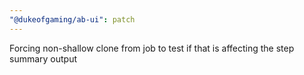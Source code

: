 ```yaml
---
"@dukeofgaming/ab-ui": patch
---
```


Forcing non-shallow clone from job to test if that is affecting the step summary output
